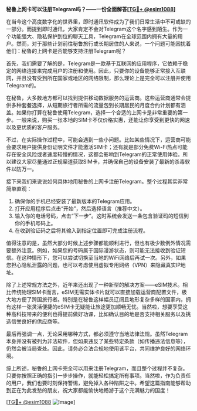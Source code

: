 **秘鲁上网卡可以注册Telegram吗？——一份全面解答[[TG💪+ @esim1088](https://t.me/s/esim1088)]**

在当今这个高度数字化的世界里，即时通讯软件成为了我们日常生活中不可或缺的一部分。而提到即时通讯，大家肯定不会对Telegram这个名字感到陌生。作为一个功能强大、隐私保护到位的聊天工具，Telegram在全球范围内拥有大量的用户。然而，对于那些计划前往秘鲁旅行或长期居住的人来说，一个问题可能困扰着他们：秘鲁的上网卡是否能够支持注册Telegram呢？

首先，我们需要了解的是，Telegram是一款基于互联网的应用程序，它依赖于稳定的网络连接来完成用户的注册和使用。因此，只要你的设备能够正常接入互联网，并且没有受到所在国家或地区的网络限制，那么理论上是完全可以注册并使用Telegram的。

在秘鲁，大多数地方都可以找到提供移动数据服务的运营商。这些运营商通常会提供多种套餐选择，从短期旅行者所需的流量包到长期居民的月度合约计划都有涵盖。如果你打算在秘鲁使用Telegram，选择一个合适的上网卡是非常重要的第一步。一般来说，购买一张本地的SIM卡不仅价格实惠，还能让你享受到更快的网速以及更优质的客户服务。

不过，在实际操作过程中，可能会遇到一些小问题。比如某些情况下，运营商可能会要求用户提供身份证明文件才能激活SIM卡；还有就是部分免费Wi-Fi热点可能存在安全风险或者速度较慢的情况，这都会影响到Telegram的正常使用体验。所以建议大家尽量通过正规渠道获取SIM卡，并确保自己的设备安装了最新的杀毒软件以防万一。

接下来我们来说说如何具体地用秘鲁的上网卡注册Telegram。整个过程其实非常简单直观：

1. 确保你的手机已经安装了最新版本的Telegram应用。
2. 打开应用程序后点击“开始”，然后选择语言（推荐中文）。
3. 输入你的电话号码，点击“下一步”。这时系统会发送一条包含验证码的短信到你的手机号码上。
4. 在收到验证码之后将其输入到指定位置即可完成注册流程。

值得注意的是，虽然大部分时候上述步骤都能顺利进行，但也有极少数例外情况需要额外注意。例如，如果您的号码属于国际漫游状态，则可能无法接收到验证短信。在这种情形下，您可以尝试切换至当地的WiFi网络后再试一次。另外，如果您担心隐私泄露的问题，也可以考虑使用虚拟专用网络（VPN）来隐藏真实IP地址。

除了上述常规方法之外，近年来还出现了一种新型的解决方案——eSIM技术。相比传统物理SIM卡而言，eSIM无需实体卡片就可以直接加载运营商配置文件，极大地方便了跨国旅行者。特别是在秘鲁这样幅员辽阔且地形复杂多样的国家内，拥有这样一张灵活便捷的eSIM卡无疑能让旅途更加顺畅无忧。当然啦，想要享受这种高科技带来的便利也得提前做好功课，比如确认目的地是否支持相关服务以及挑选信誉良好的供应商等。

最后再强调一点，无论采用哪种方式，都必须遵守当地法律法规。虽然Telegram本身并没有被列为非法软件，但如果违反了某些特定条款（如传播违法信息等），仍然会被当局查处。因此，请务必合法合规地使用该平台，共同维护良好的网络环境。

综上所述，秘鲁的上网卡完全可以用来注册Telegram，而且整个过程并不复杂。只要你按照正确的指引一步步操作，就能轻松搞定所有事项。当然啦，作为负责任的用户，我们也要时刻保持警惕，避免掉入各种陷阱之中。希望这篇指南能够帮助到正在为此发愁的朋友，祝大家都能愉快地畅游于这个充满魅力的国度！

[[TG💪+ @esim1088](https://t.me/s/esim1088) ![Image](https://i.postimg.cc/4NQfJmqS/Snipaste-2025-05-13-00-14-12.png)]